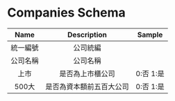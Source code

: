 # Companies Schema
| Name     | Description              | Sample    |
|:--------:|:------------------------:|:---------:|
| 統一編號 | 公司統編                 |           |
| 公司名稱 | 公司名稱                 |           |
| 上市     | 是否為上市櫃公司         | 0:否 1:是 |
| 500大    | 是否為資本額前五百大公司 | 0:否 1:是 |
